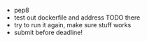 - pep8
- test out dockerfile and address TODO there
- try to run it again, make sure stuff works
- submit before deadline!
